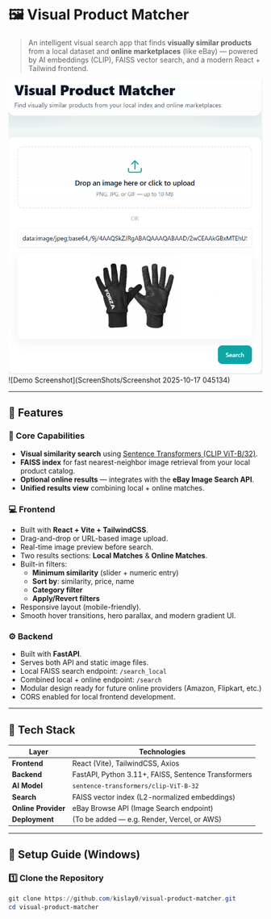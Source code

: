 # 🖼️ Visual Product Matcher

> An intelligent visual search app that finds **visually similar products** from a local dataset and **online marketplaces** (like eBay) — powered by AI embeddings (CLIP), FAISS vector search, and a modern React + Tailwind frontend.

![Demo Screenshot](ScreenShots/Screenshot%202025-10-17%20045058.png) <!-- optional; add a screenshot if available -->
![Demo Screenshot](ScreenShots/Screenshot 2025-10-17 045134)

---

## 🌟 Features

### 🧠 Core Capabilities
- **Visual similarity search** using [Sentence Transformers (CLIP ViT-B/32)](https://www.sbert.net/).
- **FAISS index** for fast nearest-neighbor image retrieval from your local product catalog.
- **Optional online results** — integrates with the **eBay Image Search API**.
- **Unified results view** combining local + online matches.

### 💻 Frontend
- Built with **React + Vite + TailwindCSS**.
- Drag-and-drop or URL-based image upload.
- Real-time image preview before search.
- Two results sections: **Local Matches** & **Online Matches**.
- Built-in filters:
  - **Minimum similarity** (slider + numeric entry)
  - **Sort by**: similarity, price, name
  - **Category filter**
  - **Apply/Revert filters**
- Responsive layout (mobile-friendly).
- Smooth hover transitions, hero parallax, and modern gradient UI.

### ⚙️ Backend
- Built with **FastAPI**.
- Serves both API and static image files.
- Local FAISS search endpoint: `/search_local`
- Combined local + online endpoint: `/search`
- Modular design ready for future online providers (Amazon, Flipkart, etc.)
- CORS enabled for local frontend development.

---

## 🧩 Tech Stack

| Layer               | Technologies                                        |
|---------------------|-----------------------------------------------------|
| **Frontend**        | React (Vite), TailwindCSS, Axios                    |
| **Backend**         | FastAPI, Python 3.11+, FAISS, Sentence Transformers |
| **AI Model**        | `sentence-transformers/clip-ViT-B-32`               |
| **Search**          | FAISS vector index (L2-normalized embeddings)       |
| **Online Provider** | eBay Browse API (Image Search endpoint)             |
| **Deployment**      | (To be added — e.g. Render, Vercel, or AWS)         |

---

## 🚀 Setup Guide (Windows)

### 1️⃣ Clone the Repository
```powershell
git clone https://github.com/kislay0/visual-product-matcher.git
cd visual-product-matcher
